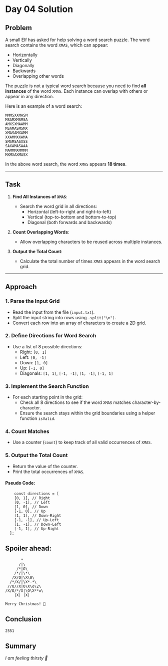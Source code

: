 # Day 04 Solution

## Problem

A small Elf has asked for help solving a word search puzzle. The word search contains the word `XMAS`, which can appear:
- Horizontally
- Vertically
- Diagonally
- Backwards
- Overlapping other words

The puzzle is not a typical word search because you need to find **all instances** of the word `XMAS`. Each instance can overlap with others or appear in any direction.

Here is an example of a word search:

```
MMMSXXMASM
MSAMXMSMSA 
AMXSXMAAMM 
MSAMASMSMX 
XMASAMXAMM 
XXAMMXXAMA 
SMSMSASXSS 
SAXAMASAAA 
MAMMMXMMMM 
MXMXAXMASX
```


In the above word search, the word `XMAS` appears **18 times**.

---

## Task

1. **Find All Instances of `XMAS`**:
   - Search the word grid in all directions:
     - Horizontal (left-to-right and right-to-left)
     - Vertical (top-to-bottom and bottom-to-top)
     - Diagonal (both forwards and backwards)

2. **Count Overlapping Words**:
   - Allow overlapping characters to be reused across multiple instances.

3. **Output the Total Count**:
   - Calculate the total number of times `XMAS` appears in the word search grid.

---

## Approach

### 1. Parse the Input Grid
- Read the input from the file (`input.txt`).
- Split the input string into rows using `.split("\n")`.
- Convert each row into an array of characters to create a 2D grid.

### 2. Define Directions for Word Search
- Use a list of 8 possible directions:
  - Right: `[0, 1]`
  - Left: `[0, -1]`
  - Down: `[1, 0]`
  - Up: `[-1, 0]`
  - Diagonals: `[1, 1]`, `[-1, -1]`, `[1, -1]`, `[-1, 1]`

### 3. Implement the Search Function
- For each starting point in the grid:
  - Check all 8 directions to see if the word `XMAS` matches character-by-character.
  - Ensure the search stays within the grid boundaries using a helper function `isValid`.

### 4. Count Matches
- Use a counter (`count`) to keep track of all valid occurrences of `XMAS`.

### 5. Output the Total Count
- Return the value of the counter.
- Print the total occurrences of `XMAS`.

#### Pseudo Code:

```  
    const directions = [
    [0, 1], // Right
    [0, -1], // Left
    [1, 0], // Down
    [-1, 0], // Up
    [1, 1], // Down-Right
    [-1, -1], // Up-Left
    [1, -1], // Down-Left
    [-1, 1], // Up-Right
  ];
  ```

## Spoiler ahead:
```
       *
      /|\
     /*|O\
    /*/|\*\
   /X/O|\X\0\
  /*/X/|\X*-*\
 //O//X|O\X\o\2\
/X/O/*/X|\O\X**o\
    |X| |X|

Merry Christmas! 🎄

```
## Conclusion
```
2551
```
## Summary

_I am feeling thirsty 🥛_